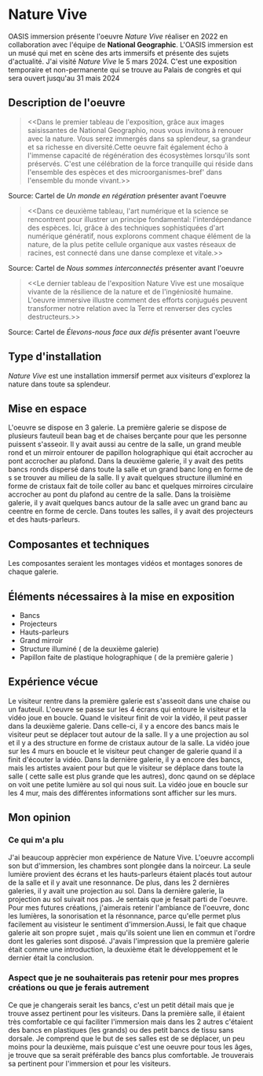 # Nature Vive
OASIS immersion présente l'oeuvre *Nature Vive* réaliser en 2022 en collaboration avec l'équipe de **National Geographic**. L'OASIS immersion est un musé qui met en scène des arts immersifs et présente des sujets d'actualité. J'ai  visité *Nature Vive*  le 5 mars 2024. C'est une exposition temporaire et non-permanente qui se trouve  au Palais de congrès et qui sera ouvert jusqu'au 31 mais 2024

## Description de l'oeuvre
> <<Dans le premier tableau de l'exposition, grâce aux images saisissantes de National Geographio, nous vous invitons à renouer avec la nature. Vous serez immergés dans sa splendeur, sa grandeur et sa richesse en diversité.Cette oeuvre fait également écho à l'immense capacité de régénération des écosystèmes lorsqu'ils sont préservés. C'est une célébration de la force tranquille qui réside dans l'ensemble des espèces et des microorganismes-bref' dans l'ensemble du monde vivant.>>
 
 Source: Cartel de *Un monde en régération* présenter avant l'oeuvre

> <<Dans ce deuxième tableau, l'art numérique et la science se rencontrent pour illustrer un principe fondamental: l'interdépendance des espèces. Ici, grâce à des techniques sophistiquées d'art numérique génératif, nous explorons comment chaque élément de la nature, de la plus petite cellule organique aux vastes réseaux de racines, est connecté dans une danse complexe et vitale.>>
 
 Source: Cartel de *Nous sommes interconnectés* présenter avant l'oeuvre

> <<Le dernier tableau  de l'exposition Nature Vive est une mosaïque vivante de la résilience de la nature et de l'ingéniosité humaine. L'oeuvre immersive illustre comment des efforts conjugués peuvent transformer notre relation avec la Terre et renverser des cycles destructeurs.>>
  
  Source: Cartel de *Élevons-nous face aux défis* présenter avant l'oeuvre

## Type d'installation
*Nature Vive* est une installation immersif permet aux visiteurs d'explorez  la nature dans toute sa splendeur.

## Mise en espace
L'oeuvre se dispose en 3 galerie. La première galerie  se dispose de plusieurs fauteuil bean bag et de chaises berçante pour que les personne puissent s'asseoir. Il y avait aussi au centre de la salle, un grand meuble rond et  un mirroir entourer de papillon holographique qui était accrocher  au pont accrocher au plafond. Dans la deuxième galerie, il y avait des petits bancs ronds dispersé dans toute la salle et un grand banc long en forme de s se trouver au milieu de la salle. Il y avait quelques structure illuminé en forme de cristaux fait de toile coller au banc et quelques mirroires circulaire accrocher au pont du plafond  au centre de la salle. Dans la troisième galerie, il y avait quelques bancs autour de la salle avec un grand banc au ceentre en forme de cercle. Dans toutes les salles, il y avait des projecteurs et des hauts-parleurs.

## Composantes et techniques
Les composantes seraient les montages vidéos et montages sonores de chaque galerie. 

## Éléments nécessaires à la mise en exposition
- Bancs
- Projecteurs
- Hauts-parleurs
- Grand mirroir
- Structure illuminé ( de la deuxième galerie)
- Papillon faite de plastique holographique ( de la première galerie )

##  Expérience vécue
Le visiteur rentre dans la première galerie est s'asseoit dans une chaise ou un fauteuil. L'oeuvre se passe sur les 4 écrans qui entoure le visiteur et la vidéo joue en boucle. Quand le visiteur finit de voir la vidéo, il peut passer dans la deuxième galerie. Dans celle-ci, il y a encore des bancs mais le visiteur peut se déplacer tout autour de la salle. Il y a une projection au sol et il y a des structure en forme de cristaux autour de la salle. La vidéo joue sur les 4 murs en boucle et le visiteur peut changer de galerie quand il a finit d'écouter la vidéo. Dans la dernière galerie, il y a encore des bancs, mais les artistes avaient pour but que le visiteur se déplace dans toute la salle ( cette salle est plus grande que les autres), donc qaund on se déplace on voit une petite lumière au sol qui nous suit. La vidéo joue en boucle sur les 4 mur, mais des différentes informations sont afficher sur les murs.

## Mon opinion
### Ce qui m'a plu
J'ai beaucoup apprècier mon expérience de Nature Vive. L'oeuvre accompli son but d'immersion, les chambres sont plongée dans la noirceur. La seule lumière provient des écrans et les hauts-parleurs étaient placés tout autour de la salle et il y avait une resonnance. De plus, dans les 2 dernières galeries, il y avait une projection au sol. Dans la dernière galerie, la projection au sol suivait nos pas. Je sentais que je fesait parti de l'oeuvre. Pour mes futures créations, j'aimerais retenir l'ambiance de l'oeuvre, donc les lumières, la sonorisation et la résonnance, parce qu'elle permet plus facilement au visisteur le sentiment d'immersion.Aussi, le fait que chaque galerie ait son propre sujet , mais qu'ils soient une lien en commun et l'ordre dont les galeries sont disposé. J'avais l'impression que la première galerie était comme une introduction, la deuxième était le développement et le dernier était la conclusion.

###  Aspect que je ne souhaiterais pas retenir pour mes propres créations ou que je ferais autrement
Ce que je changerais serait les bancs, c'est un petit détail mais que je trouve assez pertinent pour les visiteurs. Dans la première salle, il étaient très comfortable ce qui faciliter l'immersion mais dans les 2 autres c'étaient des bancs en plastiques (les grands) ou des petit bancs de tissu sans dorsale. Je comprend que le but de ses salles est de se déplacer, un peu moins pour la deuxième, mais puisque c'est une oeuvre pour tous les âges, je trouve que sa serait préférable des bancs plus comfortable. Je trouverais sa pertinent pour l'immersion et pour les visiteurs.
